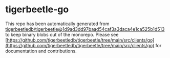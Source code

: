 # tigerbeetle-go
This repo has been automatically generated from [tigerbeetledb/tigerbeetle@1d9ad3dd97baad54caf3a3daca4e1ca525b1d513](https://github.com/tigerbeetledb/tigerbeetle/commit/1d9ad3dd97baad54caf3a3daca4e1ca525b1d513) to keep binary blobs out of the monorepo. Please see [https://github.com/tigerbeetledb/tigerbeetle/tree/main/src/clients/go](https://github.com/tigerbeetledb/tigerbeetle/tree/main/src/clients/go) for documentation and contributions.
